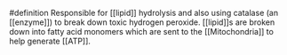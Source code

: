 #definition 
Responsible for [[lipid]] hydrolysis and also using catalase (an [[enzyme]]) to break down toxic hydrogen peroxide. [[lipid]]s are broken down into fatty acid monomers which are sent to the [[Mitochondria]] to help generate [[ATP]].
